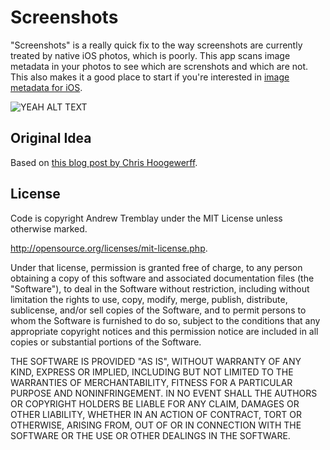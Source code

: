 Screenshots
===========
"Screenshots" is a really quick fix to the way screenshots are currently treated by native iOS photos, which is poorly. This app scans image metadata in your photos to see which are screnshots and which are not. This also makes it a good place to start if you're interested in [image metadata for iOS](https://developer.apple.com/library/ios/documentation/GraphicsImaging/Reference/CGImageProperties_Reference/Reference/reference.html#//apple_ref/doc/uid/TP40005103). 

![YEAH ALT TEXT](http://placehold.it/450&text=IT'S%20A%20WORK%20IN%20PROGRESS)

## Original Idea 

Based on [this blog post by Chris Hoogewerff](http://chrishoog.com/reinventing-screenshot-sharing-experience/).   

## License

Code is copyright Andrew Tremblay under the MIT License unless otherwise marked. 

http://opensource.org/licenses/mit-license.php.  

Under that license, permission is granted free of charge, to any person obtaining
a copy of this software and associated documentation files (the
"Software"), to deal in the Software without restriction, including
without limitation the rights to use, copy, modify, merge, publish,
distribute, sublicense, and/or sell copies of the Software, and to
permit persons to whom the Software is furnished to do so, subject to
the conditions that any appropriate copyright notices and this
permission notice are included in all copies or substantial portions
of the Software.
 
THE SOFTWARE IS PROVIDED "AS IS", WITHOUT WARRANTY OF ANY KIND,
EXPRESS OR IMPLIED, INCLUDING BUT NOT LIMITED TO THE WARRANTIES OF
MERCHANTABILITY, FITNESS FOR A PARTICULAR PURPOSE AND
NONINFRINGEMENT. IN NO EVENT SHALL THE AUTHORS OR COPYRIGHT HOLDERS BE
LIABLE FOR ANY CLAIM, DAMAGES OR OTHER LIABILITY, WHETHER IN AN ACTION
OF CONTRACT, TORT OR OTHERWISE, ARISING FROM, OUT OF OR IN CONNECTION
WITH THE SOFTWARE OR THE USE OR OTHER DEALINGS IN THE SOFTWARE.
